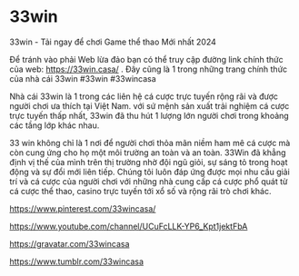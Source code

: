 # 33win

33win - Tải ngay để chơi Game thể thao Mới nhất 2024

Để tránh vào phải Web lừa đảo bạn có thể truy cập đường link chính thức của web: https://33win.casa/ . Đây cũng là 1 trong những trang chính thức của nhà cái 33win
#33win #33wincasa

Nhà cái 33win là 1 trong các liên hệ cá cược trực tuyến rộng rãi và được người chơi ưa thích tại Việt Nam. với sứ mệnh sản xuất trải nghiệm cá cược trực tuyến thấp nhất, 33win đã thu hút 1 lượng lớn người chơi trong khoảng các tầng lớp khác nhau.

33 win không chỉ là 1 nơi để người chơi thỏa mãn niềm ham mê cá cược mà còn cung ứng cho họ một môi trường an toàn và an toàn. 33Win đã khẳng định vị thế của mình trên thị trường nhờ đội ngũ giỏi, sự sáng tỏ trong hoạt động và sự đổi mới liên tiếp. Chúng tôi luôn đáp ứng được mọi nhu cầu giải trí và cá cược của người chơi với những nhà cung cấp cá cược phổ quát từ cá cược thể thao, casino trực tuyến tới xổ số và rộng rãi trò chơi khác.

https://www.pinterest.com/33wincasa/

https://www.youtube.com/channel/UCuFcLLK-YP6_Kpt1jektFbA

https://gravatar.com/33wincasa

https://www.tumblr.com/33wincasa
